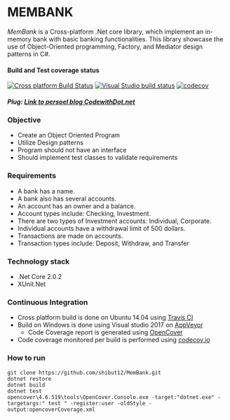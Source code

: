 # MEMBANK

*MemBank* is a Cross-platform .Net core library, which implement an in-memory bank with basic banking functionalities. This library showcase the use of Object-Oriented programming, Factory, and Mediator design patterns in C#.
#### Build and Test coverage status
[![Cross platform Build Status](https://travis-ci.org/shibut12/MemBank.svg?branch=master)](https://travis-ci.org/shibut12/MemBank) [![Visual Studio build status](https://ci.appveyor.com/api/projects/status/vr33idjftiw3fa46/branch/master)](https://ci.appveyor.com/project/shibut12/membank/branch/master) [![codecov](https://codecov.io/gh/shibut12/MemBank/branch/master/graph/badge.svg)](https://codecov.io/gh/shibut12/MemBank)

##### Plug: [Link to persoel blog CodewithDot.net](http://www.codewithdot.net)
### Objective
* Create an Object Oriented Program
* Utilize Design patterns
* Program should not have an interface
* Should implement test classes to validate requirements
### Requirements
* A bank has a name.
* A bank also has several accounts.
* An account has an owner and a balance.
* Account types include: Checking, Investment.
* There are two types of Investment accounts: Individual, Corporate.
* Individual accounts have a withdrawal limit of 500 dollars.
* Transactions are made on accounts.
* Transaction types include: Deposit, Withdraw, and Transfer
### Technology stack
* .Net Core 2.0.2
* XUnit.Net
### Continuous Integration
 * Cross platform build is done on Ubuntu 14.04 using [Travis CI](https://travis-ci.org)
 * Build on Windows is done using Visual studio 2017 on [AppVeyor](https://www.appveyor.com)
   * Code Coverage report is generated using [OpenCover](https://github.com/OpenCover/opencover)
 * Code coverage monitored per build is performed using [codecov.io](https://codecov.io)
### How to run
```shell
git clone https://github.com/shibut12/MemBank.git
dotnet restore
dotnet build
dotnet test
opencover\4.6.519\tools\OpenCover.Console.exe -target:"dotnet.exe" -targetargs:" test " -register:user -oldStyle -output:opencoverCoverage.xml
```
